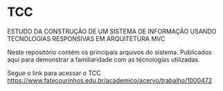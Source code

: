 # TCC
ESTUDO DA CONSTRUÇÃO DE UM SISTEMA DE INFORMAÇÃO USANDO TECNOLOGIAS RESPONSIVAS EM ARQUITETURA MVC


Neste repositório contém os principais arquivos do sistema. Publicados aqui para demonstrar a familiaridade com as técnologias utilizadas. 

Segue o link para acessar o TCC https://www.fatecourinhos.edu.br/academico/acervo/trabalho/1000472
